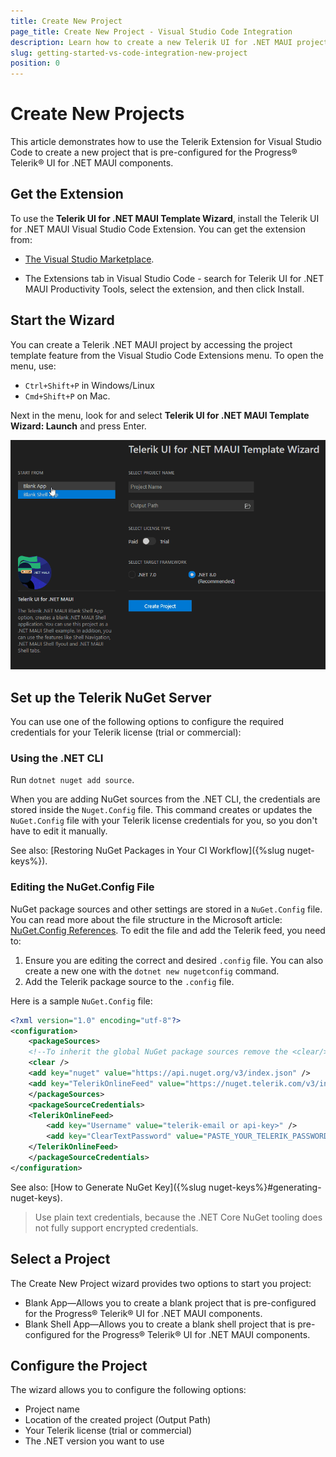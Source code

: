 ```yaml
---
title: Create New Project
page_title: Create New Project - Visual Studio Code Integration
description: Learn how to create a new Telerik UI for .NET MAUI project with our Visual Studio Code Templates.
slug: getting-started-vs-code-integration-new-project
position: 0
---
```



# Create New Projects

This article demonstrates how to use the Telerik Extension for Visual Studio Code to create a new project that is pre-configured for the Progress&reg; Telerik&reg; UI for .NET MAUI components.

## Get the Extension

To use the **Telerik UI for .NET MAUI Template Wizard**, install the Telerik UI for .NET MAUI Visual Studio Code Extension. You can get the extension from:

 - [The Visual Studio Marketplace](https://marketplace.visualstudio.com/items?itemName=TelerikInc.telerik-maui-productivity-tools).

 - The Extensions tab in Visual Studio Code - search for Telerik UI for .NET MAUI Productivity Tools, select the extension, and then click Install.

## Start the Wizard

You can create a Telerik .NET MAUI project by accessing the project template feature from the Visual Studio Code Extensions menu. To open the menu, use:

 - `Ctrl+Shift+P` in Windows/Linux 
 - `Cmd+Shift+P` on Mac. 

Next in the menu, look for and select **Telerik UI for .NET MAUI Template Wizard: Launch** and press Enter. 

![Telerik UI for .NET MAUI VS Code snippets](./images/MauiTemplateWizard.gif)

## Set up the Telerik NuGet Server

You can use one of the following options to configure the required credentials for your Telerik license (trial or commercial):

### Using the .NET CLI

Run `dotnet nuget add source`.

When you are adding NuGet sources from the .NET CLI, the credentials are stored inside the `Nuget.Config` file. This command creates or updates the `NuGet.Config` file with your Telerik license credentials for you, so you don't have to edit it manually.

See also: [Restoring NuGet Packages in Your CI Workflow]({%slug nuget-keys%}).

### Editing the NuGet.Config File

NuGet package sources and other settings are stored in a `NuGet.Config` file. You can read more about the file structure in the Microsoft article: [NuGet.Config References](https://learn.microsoft.com/en-us/nuget/reference/nuget-config-file). To edit the file and add the Telerik feed, you need to: 

1. Ensure you are editing the correct and desired `.config` file. You can also create a new one with the `dotnet new nugetconfig` command. 
1. Add the Telerik package source to the `.config` file. 

Here is a sample `NuGet.Config` file:

```xml
<?xml version="1.0" encoding="utf-8"?>
<configuration>
    <packageSources>
    <!--To inherit the global NuGet package sources remove the <clear/> line below -->
    <clear />
    <add key="nuget" value="https://api.nuget.org/v3/index.json" />
    <add key="TelerikOnlineFeed" value="https://nuget.telerik.com/v3/index.json" />
    </packageSources>
    <packageSourceCredentials>
    <TelerikOnlineFeed>
        <add key="Username" value="telerik-email or api-key>" />
        <add key="ClearTextPassword" value="PASTE_YOUR_TELERIK_PASSWORD_OR_TELERIK_NUGET_KEY_HERE" />
    </TelerikOnlineFeed>
    </packageSourceCredentials>
</configuration>
```

See also: [How to Generate NuGet Key]({%slug nuget-keys%}#generating-nuget-keys).

> Use plain text credentials, because the .NET Core NuGet tooling does not fully support encrypted credentials. 

## Select a Project

The Create New Project wizard provides two options to start you project:

 -  Blank App&mdash;Allows you to create a blank project that is pre-configured for the Progress® Telerik® UI for .NET MAUI components.
 -  Blank Shell App&mdash;Allows you to create a blank shell project that is pre-configured for the Progress® Telerik® UI for .NET MAUI components.

## Configure the Project

The wizard allows you to configure the following options:

  - Project name
  - Location of the created project (Output Path)
  - Your Telerik license (trial or commercial)
  - The .NET version you want to use